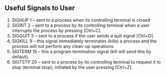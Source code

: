 ## Useful Signals to User ## 

1. SIGHUP 1 – sent to a process when its controlling terminal is closed
2. SIGINT 2 – sent to a process by its controlling terminal when a user interrupts the process by pressing  [Ctrl+C].
3. SIGQUIT 3 – sent to a process if the user sends a quit signal [Ctrl+D].
4. SIGKILL 9 – this signal immediately terminates (kills) a process and the process will not perform any clean-up operations.
5. SIGTERM 15 – this a program termination signal (kill will send this by default).
6. SIGTSTP 20 – sent to a process by its controlling terminal to request it to stop (terminal stop); initiated by the user pressing [Ctrl+Z].
